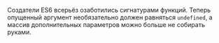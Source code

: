 Создатели ES6 всерьёз озаботились сигнатурами функций. Теперь опущенный аргумент необязательно должен равняться `undefined`, а массив дополнительных параметров можно больше не собирать руками.

